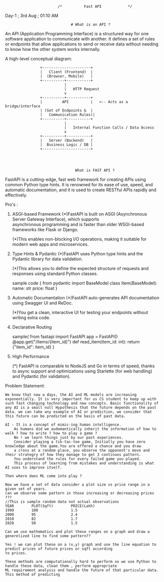                             /*          Fast API            */
                    
Day-1 ; 3rd Aug ; 01:10 AM


                                  # What is an API ?

An API (Application Programming Interface) is a structured way for one software application to communicate with another. It defines a set of rules or endpoints that allow applications to send or receive data without needing to know how the other system works internally.




A high-level conceptual diagram:

                    +----------------------+
                    |   Client (Frontend)  |
                    |  (Browser, Mobile)   |
                    +----------+-----------+
                               |
                               |   HTTP Request
                               v
                    +----------+-----------+
                    |         API          |   <-- Acts as a bridge/interface
                    | (Set of Endpoints &  |
                    |   Communication Rules)|
                    +----------+-----------+
                               |
                               |   Internal Function Calls / Data Access
                               v
                    +----------+-----------+
                    |   Server (Backend)   |
                    |  Business Logic / DB |
                    +----------------------+




                                    What is FAST API ?

FastAPI is a cutting-edge, fast web framework for creating APIs using common Python type
hints. It is renowned for its ease of use, speed, and automatic documentation, and it is
used to create RESTful APIs rapidly and effectively.

Pro's :

1. ASGI-based Framework
    (*)FastAPI is built on ASGI (Asynchronous Server Gateway Interface), which supports     
    asynchronous programming and is faster than older WSGI-based frameworks like Flask or Django.

    (*)This enables non-blocking I/O operations, making it suitable for modern web apps and microservices.

2. Type Hints & Pydantic
    (*)FastAPI uses Python type hints and the Pydantic library for data validation.

    (*)This allows you to define the expected structure of requests and responses using standard Python classes.

    sample code
    {
    from pydantic import BaseModel
    class Item(BaseModel):
        name: str
        price: float
    }

3. Automatic Documentation
    (*)FastAPI auto-generates API documentation using Swagger UI and ReDoc.

    (*)You get a clean, interactive UI for testing your endpoints without writing extra code.

4. Declarative Routing

    sample{
        from fastapi import FastAPI
        app = FastAPI()
        @app.get("/items/{item_id}")
        def read_item(item_id: int):
            return {"item_id": item_id}
    }

6. High Performance

    (*) FastAPI is comparable to NodeJS and Go in terms of speed, thanks to async support and optimizations using Starlette (for web handling) and Pydantic (for validation).





Problem Statement:

    We know that now a days, the AI and ML models are increasing exponentially. It is very important for us CS student to keep up with
    such fast changing technology and new concepts. Basic functionality of any AI is a small null Hypothesis that the future depends on the past
    data. we can take any example of AI or prediction, we consider that this future can be predicted on the basis of past data.

    AI - It is a concept of mimic-ing human intelligence.
        As humans did we audomantically inherit the information of how to walk ? how to write ? how to play a game ?
        No ! we learn things just by our past experiences.
        Consider playing a tik-tac-toe game, Initially you have zero knowledge about the game.You are offered a chance and you draw 
        a cross at a random place, you observe the opponent's move and their strategry of how they manage to get 3 continuos pattern.
        You understand the rules for every failed game you played.
        This process of learning from mistakes and understanding is what AI uses to improve itself.

    Then where does ML come into play ?

    Now we have a set of data consider a plot size vs price range in a given set of years.
    can we observe some pattern in those increasing or decreasing prices ???
    //This is sample random data not actual observations
    YEAR        PLOT(Sqft)        PRICE(Lakh) 
    1990        100               1.5
    2000        95                2.4
    2010        82                1.7
    2020        50                1.5                 

    Can we use mathematics and plot these ranges on a graph and draw a generelized line to find some pattern??

    Yes ! we can plot these on a (x,y) graph and use the line equation to predict prices of future prices or sqft according
    to prices.

    These methods are computationally hard to perform so we use Python to handle these data, clean them , perform appropriate
    ML requirement analysis and handle the future of that particular data. 
    This method of predicting 